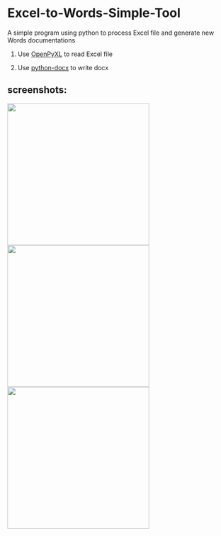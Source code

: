 # Excel-to-Words-Simple-Tool
A simple program using python to process Excel file and generate new Words documentations

1. Use [OpenPyXL](https://openpyxl.readthedocs.io/en/default/index.html) to read Excel file

2. Use [python-docx](http://python-docx.readthedocs.io/en/latest/index.html) to write docx

## screenshots:
<img src="https://github.com/freewheel70/Excel-to-Words-Simple-Tool/blob/master/xlsx_pic.png" width="320x">
<img src="https://github.com/freewheel70/Excel-to-Words-Simple-Tool/blob/master/claim_pic.png" width="320x">
<img src="https://github.com/freewheel70/Excel-to-Words-Simple-Tool/blob/master/import_pic.png" width="320x">

<br/>

